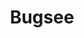 ---
blog: https://bugsee.com/blog
facebook: https://facebook.com/BugseeHQ
googleplus: https://plus.google.com/+Bugsee
linkedin: https://linkedin.com/company/bugsee
logohandle: bugsee
sort: bugsee
title: Bugsee
twitter: https://x.com/BugseeHQ
website: https://www.bugsee.com/
youtube: https://youtube.com/c/Bugsee
---